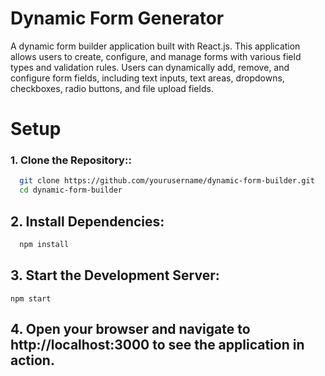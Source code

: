 # Dynamic Form Generator

A dynamic form builder application built with React.js. This application allows users to create, configure, and manage forms with various field types and validation rules. Users can dynamically add, remove, and configure form fields, including text inputs, text areas, dropdowns, checkboxes, radio buttons, and file upload fields.

# Setup

### 1. Clone the Repository::
```bash
  git clone https://github.com/yourusername/dynamic-form-builder.git
  cd dynamic-form-builder
```

## 2. Install Dependencies:

```bash
  npm install
```

## 3. Start the Development Server:

```
npm start
```

## 4. Open your browser and navigate to http://localhost:3000 to see the application in action.
